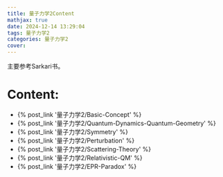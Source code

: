 ```yaml
---
title: 量子力学2Content
mathjax: true
date: 2024-12-14 13:29:04
tags: 量子力学2
categories: 量子力学2
cover:
---
```

主要参考Sarkari书。
# Content:
- {% post_link '量子力学2/Basic-Concept' %}
- {% post_link '量子力学2/Quantum-Dynamics-Quantum-Geometry' %}
- {% post_link '量子力学2/Symmetry' %}
- {% post_link '量子力学2/Perturbation' %}
- {% post_link '量子力学2/Scattering-Theory' %}
- {% post_link '量子力学2/Relativistic-QM' %}
- {% post_link '量子力学2/EPR-Paradox' %}